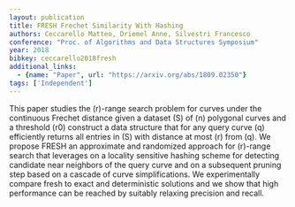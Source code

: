 ```yaml
---
layout: publication
title: FRESH Frechet Similarity With Hashing
authors: Ceccarello Matteo, Driemel Anne, Silvestri Francesco
conference: "Proc. of Algorithms and Data Structures Symposium"
year: 2018
bibkey: ceccarello2018fresh
additional_links:
  - {name: "Paper", url: "https://arxiv.org/abs/1809.02350"}
tags: ['Independent']
---
```

This paper studies the (r)-range search problem for curves under the continuous Frechet distance given a dataset (S) of (n) polygonal curves and a threshold (r0) construct a data structure that for any query curve (q) efficiently returns all entries in (S) with distance at most (r) from (q). We propose FRESH an approximate and randomized approach for (r)-range search that leverages on a locality sensitive hashing scheme for detecting candidate near neighbors of the query curve and on a subsequent pruning step based on a cascade of curve simplifications. We experimentally compare fresh to exact and deterministic solutions and we show that high performance can be reached by suitably relaxing precision and recall.
